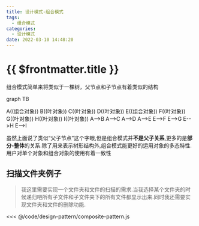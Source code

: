 ```yaml
---
title: 设计模式-组合模式
tags:
  - 组合模式
categories:
  - 设计模式
date: 2022-03-10 14:48:20
---
```


# {{ $frontmatter.title }}

组合模式简单来将类似于一棵树，父节点和子节点有着类似的结构

<script setup>
import mermaid from '../../components/mermaid.vue'
</script>

<mermaid>
graph TB

A((组合对象))
B((叶对象))
C((叶对象))
D((叶对象))
E((组合对象))
F((叶对象))
G((叶对象))
H((叶对象))
I((叶对象))
A-->B
A-->C
A-->D
A-->E
E-->F
E-->G
E-->H
E-->I

</mermaid>


虽然上面说了类似“父子节点”这个字眼,但是组合模式并**不是父子关系**,更多的是**部分-整体**的关系.除了用来表示树形结构外,组合模式能更好的运用对象的多态特性.用户对单个对象和组合对象的使用有着一致性

## 扫描文件夹例子

> 我这里需要实现一个文件夹和文件的扫描的需求.当我选择某个文件夹的时候递归吧所有子文件和子文件夹下的所有文件都显示出来.同时我还需要实现文件夹和文件的删除功能.

<<< @/code/design-pattern/composite-pattern.js
